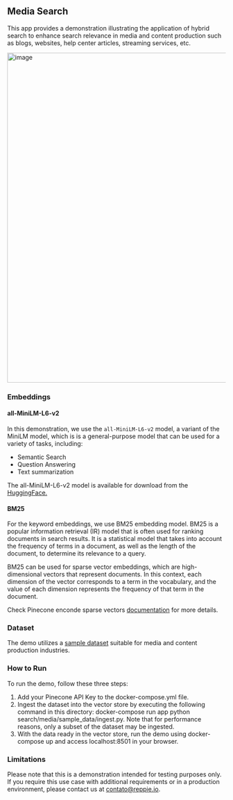 ## Media Search

This app provides a demonstration illustrating the application of hybrid search to enhance search relevance in media and content production such as blogs, websites, help center articles, streaming services, etc.

<img width="760" alt="image" src="https://github.com/Reppie-io/reppie-labs/assets/20309154/baed9dfd-d36c-429f-860e-b19f370abe83">

### Embeddings

#### all-MiniLM-L6-v2
In this demonstration, we use the `all-MiniLM-L6-v2` model, a variant of the MiniLM model, which is is a general-purpose model that can be used for a variety of tasks, including:
* Semantic Search
* Question Answering
* Text summarization

The all-MiniLM-L6-v2 model is available for download from the [HuggingFace.](https://huggingface.co/sentence-transformers/all-MiniLM-L6-v2)

#### BM25

For the keyword embeddings, we use BM25 embedding model. BM25 is a popular information retrieval (IR) model that is often used for ranking documents in search results. It is a statistical model that takes into account the frequency of terms in a document, as well as the length of the document, to determine its relevance to a query.

BM25 can be used for sparse vector embeddings, which are high-dimensional vectors that represent documents. In this context, each dimension of the vector corresponds to a term in the vocabulary, and the value of each dimension represents the frequency of that term in the document.

Check Pinecone enconde sparse vectors [documentation](https://docs.pinecone.io/docs/encode-sparse-vectors) for more details.

### Dataset
The demo utilizes a [sample dataset](https://huggingface.co/datasets/BEE-spoke-data/medium-articles-en) suitable for media and content production industries.

### How to Run
To run the demo, follow these three steps:

1. Add your Pinecone API Key to the docker-compose.yml file.
2. Ingest the dataset into the vector store by executing the following command in this directory: docker-compose run app python search/media/sample_data/ingest.py. Note that for performance reasons, only a subset of the dataset may be ingested.
3. With the data ready in the vector store, run the demo using docker-compose up and access localhost:8501 in your browser.

### Limitations
Please note that this is a demonstration intended for testing purposes only. If you require this use case with additional requirements or in a production environment, please contact us at contato@reppie.io.
